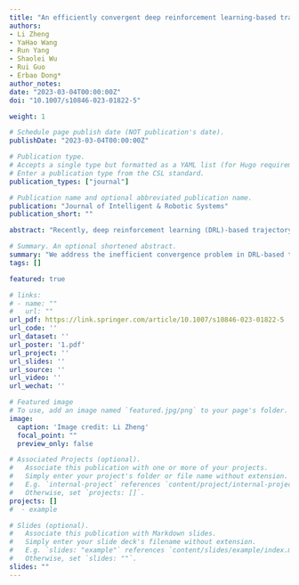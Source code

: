 ```yaml
---
title: "An efficiently convergent deep reinforcement learning-based trajectory planning method for manipulators in dynamic environments"
authors:
- Li Zheng
- YaHao Wang
- Run Yang
- Shaolei Wu
- Rui Guo
- Erbao Dong*
author_notes:
date: "2023-03-04T00:00:00Z"
doi: "10.1007/s10846-023-01822-5"

weight: 1

# Schedule page publish date (NOT publication's date).
publishDate: "2023-03-04T00:00:00Z"

# Publication type.
# Accepts a single type but formatted as a YAML list (for Hugo requirements).
# Enter a publication type from the CSL standard.
publication_types: ["journal"]

# Publication name and optional abbreviated publication name.
publication: "Journal of Intelligent & Robotic Systems"
publication_short: ""

abstract: "Recently, deep reinforcement learning (DRL)-based trajectory planning methods have been designed for manipulator trajectory planning, given their potential in solving the problem of multidimensional spatial trajectory planning. However, many DRL models that have been proposed for manipulators working in dynamic environments face difficulties in obtaining the optimal strategy, thereby preventing them from reaching convergence because of massive ineffective exploration and sparse rewards. In this paper, we solve the inefficient convergence problem at the two levels of the action selection strategy and reward functions. First, this paper designs a dynamic action selection strategy that has a high probability of providing positive samples in the pre-training period by using a variable guide item and effectively reduces invalid exploration. Second, this study proposes a combinatorial reward function that combines the artificial potential field method with a time-energy function, thereby greatly improving the efficiency and stability of DRL-based methods for manipulators trajectory planning in dynamic working environments. Extensive experiments are conducted using the CoppeliaSim simulation model with a freely moving obstacle and the 6-DOF manipulator. The results show that the proposed dynamic action selection strategy and combinatorial reward function can improve the convergence rate on the DDPG, TD3, and SAC DRL algorithms by up to 3-5 times. Furthermore, the mean value of the reward function increases by up to 1.47-2.70 times, and the standard deviation decreases by 27.56% to 56.60%."

# Summary. An optional shortened abstract.
summary: "We address the inefficient convergence problem in DRL-based trajectory planning for manipulators in dynamic environments by proposing a dynamic action selection strategy and combinatorial reward function."
tags: []

featured: true

# links:
# - name: ""
#   url: ""
url_pdf: https://link.springer.com/article/10.1007/s10846-023-01822-5
url_code: ''
url_dataset: ''
url_poster: '1.pdf'
url_project: ''
url_slides: ''
url_source: ''
url_video: ''
url_wechat: ''

# Featured image
# To use, add an image named `featured.jpg/png` to your page's folder. 
image:
  caption: 'Image credit: Li Zheng'
  focal_point: ""
  preview_only: false

# Associated Projects (optional).
#   Associate this publication with one or more of your projects.
#   Simply enter your project's folder or file name without extension.
#   E.g. `internal-project` references `content/project/internal-project/index.md`.
#   Otherwise, set `projects: []`.
projects: []
#  - example

# Slides (optional).
#   Associate this publication with Markdown slides.
#   Simply enter your slide deck's filename without extension.
#   E.g. `slides: "example"` references `content/slides/example/index.md`.
#   Otherwise, set `slides: ""`.
slides: ""
---
```

